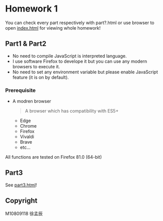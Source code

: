 # Homework 1

You can check every part respectively with part?.html or use browser to open [index.html](index.html) for viewing whole homework!

## Part1 & Part2

- No need to compile JavaScript is interpreted language.
- I use software Firefox to develope it but you can use any modern browsers to execute it.
- No need to set any environment variable but please enable JavaScript feature (it is on by default).

### Prerequisite

- A modren browser
  > A browser which has compatibility with ES5+
  - Edge
  - Chrome
  - Firefox
  - Vivaldi
  - Brave
  - etc...

All functions are tested on Firefox 81.0 (64-bit)

## Part3

See [part3.html](part3.html)!

## Copyright

M10809118 徐孟辰
